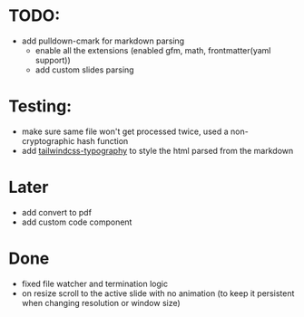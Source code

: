 # TODO:

- add pulldown-cmark for markdown parsing
    - enable all the extensions (enabled gfm, math, frontmatter(yaml support))
    - add custom slides parsing

# Testing:

- make sure same file won't get processed twice, used a non-cryptographic hash function
- add [tailwindcss-typography](https://github.com/tailwindlabs/tailwindcss-typography) to style the html parsed from the markdown

# Later

- add convert to pdf
- add custom code component

# Done

- fixed file watcher and termination logic
- on resize scroll to the active slide with no animation (to keep it persistent when changing resolution or window size)
